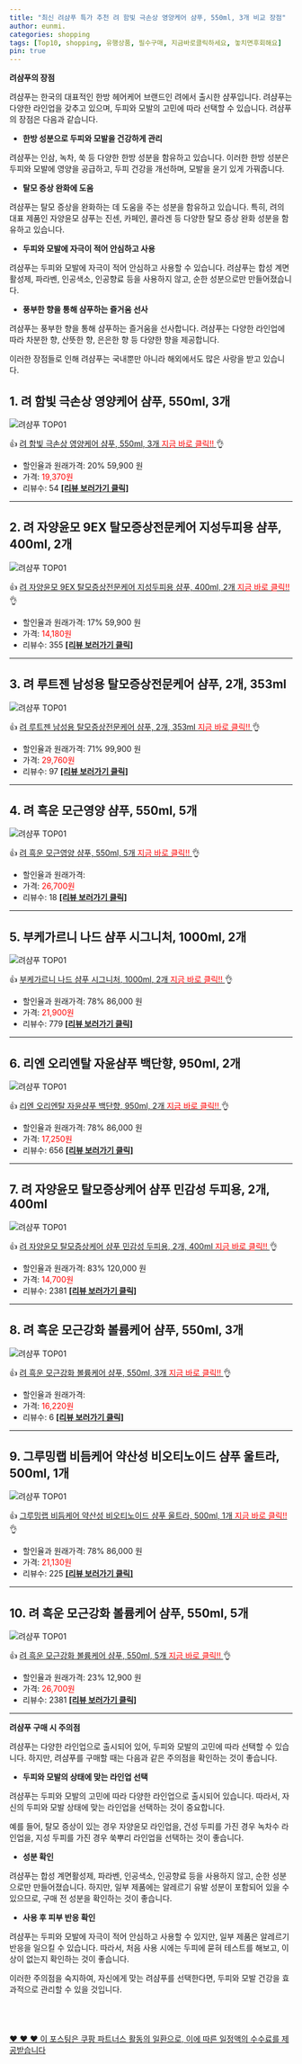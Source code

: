 ```yaml
---
title: "최신 려샴푸 특가 추천 려 함빛 극손상 영양케어 샴푸, 550ml, 3개 비교 장점"
author: eunmi.
categories: shopping
tags: [Top10, shopping, 유행상품, 필수구매, 지금바로클릭하세요, 놓치면후회해요]
pin: true
---
```

**려샴푸의 장점**

려샴푸는 한국의 대표적인 한방 헤어케어 브랜드인 려에서 출시한 샴푸입니다. 려샴푸는 다양한 라인업을 갖추고 있으며, 두피와 모발의 고민에 따라 선택할 수 있습니다. 려샴푸의 장점은 다음과 같습니다.

* **한방 성분으로 두피와 모발을 건강하게 관리**

려샴푸는 인삼, 녹차, 쑥 등 다양한 한방 성분을 함유하고 있습니다. 이러한 한방 성분은 두피와 모발에 영양을 공급하고, 두피 건강을 개선하며, 모발을 윤기 있게 가꿔줍니다.

* **탈모 증상 완화에 도움**

려샴푸는 탈모 증상을 완화하는 데 도움을 주는 성분을 함유하고 있습니다. 특히, 려의 대표 제품인 자양윤모 샴푸는 진센, 카페인, 콜라겐 등 다양한 탈모 증상 완화 성분을 함유하고 있습니다.

* **두피와 모발에 자극이 적어 안심하고 사용**

려샴푸는 두피와 모발에 자극이 적어 안심하고 사용할 수 있습니다. 려샴푸는 합성 계면활성제, 파라벤, 인공색소, 인공향료 등을 사용하지 않고, 순한 성분으로만 만들어졌습니다.

* **풍부한 향을 통해 샴푸하는 즐거움 선사**

려샴푸는 풍부한 향을 통해 샴푸하는 즐거움을 선사합니다. 려샴푸는 다양한 라인업에 따라 차분한 향, 산뜻한 향, 은은한 향 등 다양한 향을 제공합니다.

이러한 장점들로 인해 려샴푸는 국내뿐만 아니라 해외에서도 많은 사랑을 받고 있습니다.

   

## 1. 려 함빛 극손상 영양케어 샴푸, 550ml, 3개

![려샴푸 TOP01](https://thumbnail9.coupangcdn.com/thumbnails/remote/230x230ex/image/vendor_inventory/18c6/c3319990291e2b43df7242e95f2b54ae49fc2b56b264862e582f877393c1.jpg)


👍 [려 함빛 극손상 영양케어 샴푸, 550ml, 3개 <font color=red> 지금 바로 클릭!! </font> ](https://link.coupang.com/re/AFFSDP?lptag=AF3617701&subid=GithubCoopas&pageKey=5410155793&traceid=V0-153&itemId=8134063097&vendorItemId=77105254611) 👌 


- 할인율과 원래가격: 20%  59,900   원
- 가격: <span style='color:red'>19,370원</span>
- 리뷰수: 54  [**[리뷰 보러가기 클릭]**](https://link.coupang.com/re/AFFSDP?lptag=AF3617701&subid=GithubCoopas&pageKey=5410155793&traceid=V0-153&itemId=8134063097&vendorItemId=77105254611)

---


   

## 2. 려 자양윤모 9EX 탈모증상전문케어 지성두피용 샴푸, 400ml, 2개

![려샴푸 TOP01](https://thumbnail8.coupangcdn.com/thumbnails/remote/230x230ex/image/retail/images/707623865501024-1c07d07b-e517-47ea-b989-c021cac65faa.jpg)


👍 [려 자양윤모 9EX 탈모증상전문케어 지성두피용 샴푸, 400ml, 2개 <font color=red> 지금 바로 클릭!! </font> ](https://link.coupang.com/re/AFFSDP?lptag=AF3617701&subid=GithubCoopas&pageKey=7357712004&traceid=V0-153&itemId=17910176769&vendorItemId=85072863806) 👌 


- 할인율과 원래가격: 17%  59,900   원
- 가격: <span style='color:red'>14,180원</span>
- 리뷰수: 355  [**[리뷰 보러가기 클릭]**](https://link.coupang.com/re/AFFSDP?lptag=AF3617701&subid=GithubCoopas&pageKey=7357712004&traceid=V0-153&itemId=17910176769&vendorItemId=85072863806)

---


   

## 3. 려 루트젠 남성용 탈모증상전문케어 샴푸, 2개, 353ml

![려샴푸 TOP01](https://thumbnail6.coupangcdn.com/thumbnails/remote/230x230ex/image/retail/images/1680583253104785-4e6d68ac-2d95-4fd0-b786-805eddffc18c.jpg)


👍 [려 루트젠 남성용 탈모증상전문케어 샴푸, 2개, 353ml <font color=red> 지금 바로 클릭!! </font> ](https://link.coupang.com/re/AFFSDP?lptag=AF3617701&subid=GithubCoopas&pageKey=7217065088&traceid=V0-153&itemId=18625460021&vendorItemId=85760847153) 👌 


- 할인율과 원래가격: 71%  99,900   원
- 가격: <span style='color:red'>29,760원</span>
- 리뷰수: 97  [**[리뷰 보러가기 클릭]**](https://link.coupang.com/re/AFFSDP?lptag=AF3617701&subid=GithubCoopas&pageKey=7217065088&traceid=V0-153&itemId=18625460021&vendorItemId=85760847153)

---


   

## 4. 려 흑운 모근영양 샴푸, 550ml, 5개

![려샴푸 TOP01](https://thumbnail7.coupangcdn.com/thumbnails/remote/230x230ex/image/retail/images/1143017627531047-a8aa9ef3-c5a6-48c4-bae8-eb8e9781b452.jpg)


👍 [려 흑운 모근영양 샴푸, 550ml, 5개 <font color=red> 지금 바로 클릭!! </font> ](https://link.coupang.com/re/AFFSDP?lptag=AF3617701&subid=GithubCoopas&pageKey=7510884397&traceid=V0-153&itemId=19679653559&vendorItemId=86785055107) 👌 


- 할인율과 원래가격: 
- 가격: <span style='color:red'>26,700원</span>
- 리뷰수: 18  [**[리뷰 보러가기 클릭]**](https://link.coupang.com/re/AFFSDP?lptag=AF3617701&subid=GithubCoopas&pageKey=7510884397&traceid=V0-153&itemId=19679653559&vendorItemId=86785055107)

---


   

## 5. 부케가르니 나드 샴푸 시그니처, 1000ml, 2개

![려샴푸 TOP01](https://thumbnail8.coupangcdn.com/thumbnails/remote/230x230ex/image/retail/images/2414591403012493-36bddce4-9c59-4e2d-8b89-52f7edb1c9d9.jpg)


👍 [부케가르니 나드 샴푸 시그니처, 1000ml, 2개 <font color=red> 지금 바로 클릭!! </font> ](https://link.coupang.com/re/AFFSDP?lptag=AF3617701&subid=GithubCoopas&pageKey=5832178307&traceid=V0-153&itemId=19705861480&vendorItemId=4428105221) 👌 


- 할인율과 원래가격: 78%  86,000   원
- 가격: <span style='color:red'>21,900원</span>
- 리뷰수: 779  [**[리뷰 보러가기 클릭]**](https://link.coupang.com/re/AFFSDP?lptag=AF3617701&subid=GithubCoopas&pageKey=5832178307&traceid=V0-153&itemId=19705861480&vendorItemId=4428105221)

---


   

## 6. 리엔 오리엔탈 자윤샴푸 백단향, 950ml, 2개

![려샴푸 TOP01](https://thumbnail7.coupangcdn.com/thumbnails/remote/230x230ex/image/vendor_inventory/869e/bd9e5275e5419f6879922961c98f996effdd1fbcaf3ea4b08d75c2516386.jpg)


👍 [리엔 오리엔탈 자윤샴푸 백단향, 950ml, 2개 <font color=red> 지금 바로 클릭!! </font> ](https://link.coupang.com/re/AFFSDP?lptag=AF3617701&subid=GithubCoopas&pageKey=4310014992&traceid=V0-153&itemId=12295098419&vendorItemId=83508926375) 👌 


- 할인율과 원래가격: 78%  86,000   원
- 가격: <span style='color:red'>17,250원</span>
- 리뷰수: 656  [**[리뷰 보러가기 클릭]**](https://link.coupang.com/re/AFFSDP?lptag=AF3617701&subid=GithubCoopas&pageKey=4310014992&traceid=V0-153&itemId=12295098419&vendorItemId=83508926375)

---


   

## 7. 려 자양윤모 탈모증상케어 샴푸 민감성 두피용, 2개, 400ml

![려샴푸 TOP01](https://thumbnail6.coupangcdn.com/thumbnails/remote/230x230ex/image/retail/images/1145101207737389-690c7009-d4d5-46ba-9aba-dff1ec91488c.jpg)


👍 [려 자양윤모 탈모증상케어 샴푸 민감성 두피용, 2개, 400ml <font color=red> 지금 바로 클릭!! </font> ](https://link.coupang.com/re/AFFSDP?lptag=AF3617701&subid=GithubCoopas&pageKey=5643745695&traceid=V0-153&itemId=9578718549&vendorItemId=85006374708) 👌 


- 할인율과 원래가격: 83%  120,000   원
- 가격: <span style='color:red'>14,700원</span>
- 리뷰수: 2381  [**[리뷰 보러가기 클릭]**](https://link.coupang.com/re/AFFSDP?lptag=AF3617701&subid=GithubCoopas&pageKey=5643745695&traceid=V0-153&itemId=9578718549&vendorItemId=85006374708)

---


   

## 8. 려 흑운 모근강화 볼륨케어 샴푸, 550ml, 3개

![려샴푸 TOP01](https://thumbnail9.coupangcdn.com/thumbnails/remote/230x230ex/image/retail/images/b01e4be4-997f-414f-bec0-43eae2a536b59096235118395129276.png)


👍 [려 흑운 모근강화 볼륨케어 샴푸, 550ml, 3개 <font color=red> 지금 바로 클릭!! </font> ](https://link.coupang.com/re/AFFSDP?lptag=AF3617701&subid=GithubCoopas&pageKey=7131196097&traceid=V0-153&itemId=18224543920&vendorItemId=85762193742) 👌 


- 할인율과 원래가격: 
- 가격: <span style='color:red'>16,220원</span>
- 리뷰수: 6  [**[리뷰 보러가기 클릭]**](https://link.coupang.com/re/AFFSDP?lptag=AF3617701&subid=GithubCoopas&pageKey=7131196097&traceid=V0-153&itemId=18224543920&vendorItemId=85762193742)

---


   

## 9. 그루밍랩 비듬케어 약산성 비오티노이드 샴푸 울트라, 500ml, 1개

![려샴푸 TOP01](https://thumbnail10.coupangcdn.com/thumbnails/remote/230x230ex/image/retail/images/4947151206058961-402f6704-acbc-4d89-8325-431766414fa3.jpg)


👍 [그루밍랩 비듬케어 약산성 비오티노이드 샴푸 울트라, 500ml, 1개 <font color=red> 지금 바로 클릭!! </font> ](https://link.coupang.com/re/AFFSDP?lptag=AF3617701&subid=GithubCoopas&pageKey=6559268097&traceid=V0-153&itemId=14676887893&vendorItemId=84099565254) 👌 


- 할인율과 원래가격: 78%  86,000   원
- 가격: <span style='color:red'>21,130원</span>
- 리뷰수: 225  [**[리뷰 보러가기 클릭]**](https://link.coupang.com/re/AFFSDP?lptag=AF3617701&subid=GithubCoopas&pageKey=6559268097&traceid=V0-153&itemId=14676887893&vendorItemId=84099565254)

---


   

## 10. 려 흑운 모근강화 볼륨케어 샴푸, 550ml, 5개

![려샴푸 TOP01](https://thumbnail7.coupangcdn.com/thumbnails/remote/230x230ex/image/retail/images/1143017627531047-a8aa9ef3-c5a6-48c4-bae8-eb8e9781b452.jpg)


👍 [려 흑운 모근강화 볼륨케어 샴푸, 550ml, 5개 <font color=red> 지금 바로 클릭!! </font> ](https://link.coupang.com/re/AFFSDP?lptag=AF3617701&subid=GithubCoopas&pageKey=7131196097&traceid=V0-153&itemId=15064610309&vendorItemId=85101503920) 👌 


- 할인율과 원래가격: 23%  12,900   원
- 가격: <span style='color:red'>26,700원</span>
- 리뷰수: 2381  [**[리뷰 보러가기 클릭]**](https://link.coupang.com/re/AFFSDP?lptag=AF3617701&subid=GithubCoopas&pageKey=7131196097&traceid=V0-153&itemId=15064610309&vendorItemId=85101503920)

---
**려샴푸 구매 시 주의점**

려샴푸는 다양한 라인업으로 출시되어 있어, 두피와 모발의 고민에 따라 선택할 수 있습니다. 하지만, 려샴푸를 구매할 때는 다음과 같은 주의점을 확인하는 것이 좋습니다.

* **두피와 모발의 상태에 맞는 라인업 선택**

려샴푸는 두피와 모발의 고민에 따라 다양한 라인업으로 출시되어 있습니다. 따라서, 자신의 두피와 모발 상태에 맞는 라인업을 선택하는 것이 중요합니다.

예를 들어, 탈모 증상이 있는 경우 자양윤모 라인업을, 건성 두피를 가진 경우 녹차수 라인업을, 지성 두피를 가진 경우 쑥뿌리 라인업을 선택하는 것이 좋습니다.

* **성분 확인**

려샴푸는 합성 계면활성제, 파라벤, 인공색소, 인공향료 등을 사용하지 않고, 순한 성분으로만 만들어졌습니다. 하지만, 일부 제품에는 알레르기 유발 성분이 포함되어 있을 수 있으므로, 구매 전 성분을 확인하는 것이 좋습니다.

* **사용 후 피부 반응 확인**

려샴푸는 두피와 모발에 자극이 적어 안심하고 사용할 수 있지만, 일부 제품은 알레르기 반응을 일으킬 수 있습니다. 따라서, 처음 사용 시에는 두피에 묻혀 테스트를 해보고, 이상이 없는지 확인하는 것이 좋습니다.

이러한 주의점을 숙지하여, 자신에게 맞는 려샴푸를 선택한다면, 두피와 모발 건강을 효과적으로 관리할 수 있을 것입니다.<br><br><br><br><br> [ ❤ ❤ ❤ 이 포스팅은 쿠팡 파트너스 활동의 일환으로, 이에 따른 일정액의 수수료를 제공받습니다](https://link.coupang.com/a/bcEFyh)